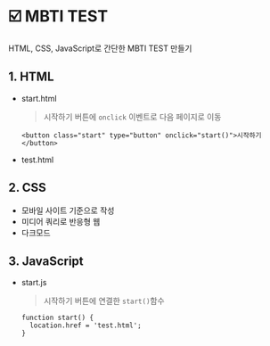 # ☑️ MBTI TEST
HTML, CSS, JavaScript로 간단한 MBTI TEST 만들기

## 1. HTML
* start.html
  >시작하기 버튼에 `onclick` 이벤트로 다음 페이지로 이동
  ```
  <button class="start" type="button" onclick="start()">시작하기</button>
  ```
* test.html

## 2. CSS
* 모바일 사이트 기준으로 작성
* 미디어 쿼리로 반응형 웹
* 다크모드

## 3. JavaScript
* start.js
  >시작하기 버튼에 연결한 `start()`함수
  ```
  function start() {
    location.href = 'test.html';
  }
  ```
